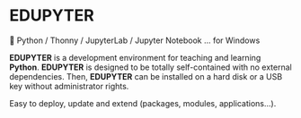 # EDUPYTER
🐍 Python / Thonny / JupyterLab / Jupyter Notebook ... for Windows

**EDUPYTER** is a development environment for teaching and learning **Python**. **EDUPYTER** is designed to be totally self-contained with no external dependencies. Then, **EDUPYTER** can be installed on a hard disk or a USB key without administrator rights.

Easy to deploy, update and extend (packages, modules, applications...).
